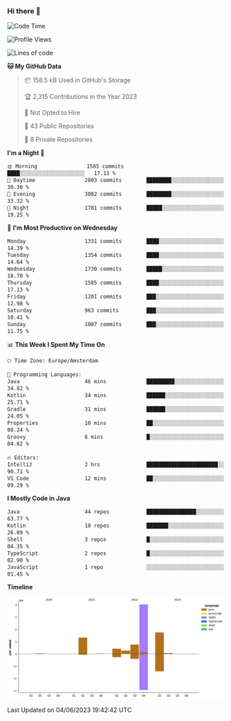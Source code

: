 ### Hi there 👋


<!--START_SECTION:waka-->
![Code Time](http://img.shields.io/badge/Code%20Time-3%2C235%20hrs%206%20mins-blue)

![Profile Views](http://img.shields.io/badge/Profile%20Views-4-blue)

![Lines of code](https://img.shields.io/badge/From%20Hello%20World%20I%27ve%20Written-8.6%20million%20lines%20of%20code-blue)

**🐱 My GitHub Data** 

> 📦 158.5 kB Used in GitHub's Storage 
 > 
> 🏆 2,315 Contributions in the Year 2023
 > 
> 🚫 Not Opted to Hire
 > 
> 📜 43 Public Repositories 
 > 
> 🔑 8 Private Repositories 
 > 
**I'm a Night 🦉** 

```text
🌞 Morning                1585 commits        ████░░░░░░░░░░░░░░░░░░░░░   17.13 % 
🌆 Daytime                2803 commits        ████████░░░░░░░░░░░░░░░░░   30.30 % 
🌃 Evening                3082 commits        ████████░░░░░░░░░░░░░░░░░   33.32 % 
🌙 Night                  1781 commits        █████░░░░░░░░░░░░░░░░░░░░   19.25 % 
```
📅 **I'm Most Productive on Wednesday** 

```text
Monday                   1331 commits        ████░░░░░░░░░░░░░░░░░░░░░   14.39 % 
Tuesday                  1354 commits        ████░░░░░░░░░░░░░░░░░░░░░   14.64 % 
Wednesday                1730 commits        █████░░░░░░░░░░░░░░░░░░░░   18.70 % 
Thursday                 1585 commits        ████░░░░░░░░░░░░░░░░░░░░░   17.13 % 
Friday                   1201 commits        ███░░░░░░░░░░░░░░░░░░░░░░   12.98 % 
Saturday                 963 commits         ███░░░░░░░░░░░░░░░░░░░░░░   10.41 % 
Sunday                   1087 commits        ███░░░░░░░░░░░░░░░░░░░░░░   11.75 % 
```


📊 **This Week I Spent My Time On** 

```text
🕑︎ Time Zone: Europe/Amsterdam

💬 Programming Languages: 
Java                     46 mins             █████████░░░░░░░░░░░░░░░░   34.82 % 
Kotlin                   34 mins             ██████░░░░░░░░░░░░░░░░░░░   25.71 % 
Gradle                   31 mins             ██████░░░░░░░░░░░░░░░░░░░   24.05 % 
Properties               10 mins             ██░░░░░░░░░░░░░░░░░░░░░░░   08.24 % 
Groovy                   6 mins              █░░░░░░░░░░░░░░░░░░░░░░░░   04.82 % 

🔥 Editors: 
IntelliJ                 2 hrs               ███████████████████████░░   90.71 % 
VS Code                  12 mins             ██░░░░░░░░░░░░░░░░░░░░░░░   09.29 % 
```

**I Mostly Code in Java** 

```text
Java                     44 repos            ████████████████░░░░░░░░░   63.77 % 
Kotlin                   18 repos            ███████░░░░░░░░░░░░░░░░░░   26.09 % 
Shell                    3 repos             █░░░░░░░░░░░░░░░░░░░░░░░░   04.35 % 
TypeScript               2 repos             █░░░░░░░░░░░░░░░░░░░░░░░░   02.90 % 
JavaScript               1 repo              ░░░░░░░░░░░░░░░░░░░░░░░░░   01.45 % 
```



**Timeline**

![Lines of Code chart](https://raw.githubusercontent.com/powercasgamer/powercasgamer/master/assets/bar_graph.png)


 Last Updated on 04/06/2023 19:42:42 UTC
<!--END_SECTION:waka-->
